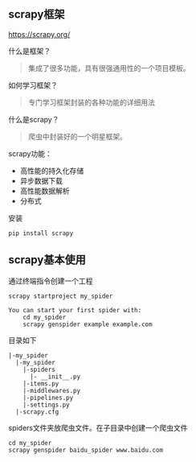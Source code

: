 ## scrapy框架

https://scrapy.org/

什么是框架？

>集成了很多功能，具有很强通用性的一个项目模板。

如何学习框架？

>专门学习框架封装的各种功能的详细用法

什么是scrapy？

>爬虫中封装好的一个明星框架。

scrapy功能：

- 高性能的持久化存储
- 异步数据下载
- 高性能数据解析
- 分布式

安装

```
pip install scrapy
```

## scrapy基本使用

通过终端指令创建一个工程

```
scrapy startproject my_spider
```

```
You can start your first spider with:
    cd my_spider
    scrapy genspider example example.com
```

目录如下

```
|-my_spider
  |-my_spider
    |-spiders
      |- __init__.py
    |-items.py
    |-middlewares.py
    |-pipelines.py
    |-settings.py
  |-scrapy.cfg
```

spiders文件夹放爬虫文件。在子目录中创建一个爬虫文件



```
cd my_spider
scrapy genspider baidu_spider www.baidu.com
```



